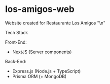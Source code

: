 # los-amigos-web  
Website created for Restaurante Los Amigos "\n"  
  
Tech Stack  


Front-End:  
  
- NextJS (Server components)


Back-End:

- Express.js (Node.js + TypeScript)
- Prisma ORM (+ MongoDB)
